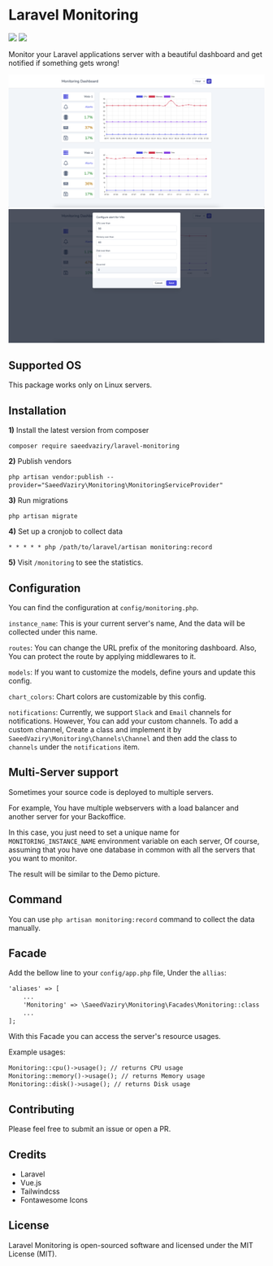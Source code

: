 # Laravel Monitoring

[![](https://img.shields.io/packagist/v/saeedvaziry/laravel-monitoring.svg?style=flat-square)](https://packagist.org/packages/saeedvaziry/laravel-monitoring)
![](https://github.com/saeedvaziry/laravel-monitoring/workflows/tests/badge.svg)

Monitor your Laravel applications server with a beautiful dashboard and get notified if something gets wrong!

![](demo.png)
![](demo2.png)

## Supported OS

This package works only on Linux servers.

## Installation

**1)** Install the latest version from composer

    composer require saeedvaziry/laravel-monitoring

**2)** Publish vendors

    php artisan vendor:publish --provider="SaeedVaziry\Monitoring\MonitoringServiceProvider"

**3)** Run migrations

    php artisan migrate

**4)** Set up a cronjob to collect data

    * * * * * php /path/to/laravel/artisan monitoring:record

**5)** Visit `/monitoring` to see the statistics.

## Configuration

You can find the configuration at `config/monitoring.php`.

`instance_name`: This is your current server's name, And the data will be collected under this name.

`routes`: You can change the URL prefix of the monitoring dashboard. Also, You can protect the route by applying middlewares to it.

`models`: If you want to customize the models, define yours and update this config.

`chart_colors`: Chart colors are customizable by this config.

`notifications`: Currently, we support `Slack` and `Email` channels for notifications. However, You can add your custom channels. To add a custom channel, Create a class and implement it by `SaeedVaziry\Monitoring\Channels\Channel` and then add the class to `channels` under the `notifications` item.

## Multi-Server support

Sometimes your source code is deployed to multiple servers.

For example, You have multiple webservers with a load balancer and another server for your Backoffice.

In this case, you just need to set a unique name for `MONITORING_INSTANCE_NAME` environment variable on each server, Of course, assuming that you have one database in common with all the servers that you want to monitor.

The result will be similar to the Demo picture.

## Command

You can use `php artisan monitoring:record` command to collect the data manually.

## Facade

Add the bellow line to your `config/app.php` file, Under the `allias`:

    'aliases' => [
        ...
        'Monitoring' => \SaeedVaziry\Monitoring\Facades\Monitoring::class
        ...
    ];

With this Facade you can access the server's resource usages.

Example usages:

    Monitoring::cpu()->usage(); // returns CPU usage
    Monitoring::memory()->usage(); // returns Memory usage
    Monitoring::disk()->usage(); // returns Disk usage


## Contributing

Please feel free to submit an issue or open a PR.

## Credits

* Laravel
* Vue.js
* Tailwindcss
* Fontawesome Icons

## License

Laravel Monitoring is open-sourced software and licensed under the MIT License (MIT).
